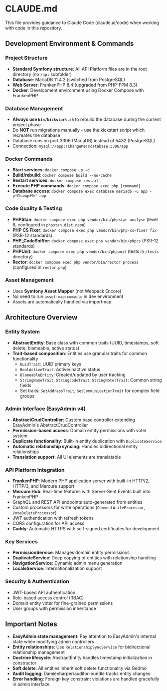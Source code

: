 # CLAUDE.md

This file provides guidance to Claude Code (claude.ai/code) when working with code in this repository.

## Development Environment & Commands

### Project Structure
- **Standard Symfony structure**: All API Platform files are in the root directory (no `/api` subfolder)
- **Database**: MariaDB 11.4.2 (switched from PostgreSQL)
- **Web Server**: FrankenPHP 8.4 (upgraded from PHP-FPM 8.3)
- **Docker**: Development environment using Docker Compose with FrankenPHP

### Database Management
- **Always use `bin/kickstart.sh`** to rebuild the database during the current project phase
- Do **NOT** run migrations manually - use the kickstart script which recreates the database
- Database runs on port 3306 (MariaDB) instead of 5432 (PostgreSQL)
- Connection: `mysql://app:!ChangeMe!@database:3306/app`

### Docker Commands
- **Start services**: `docker compose up -d`
- **Build/rebuild**: `docker compose build --no-cache`
- **Restart services**: `docker compose restart`
- **Execute PHP commands**: `docker compose exec php [command]`
- **Database access**: `docker compose exec database mariadb -u app -p!ChangeMe! app`

### Code Quality & Testing
- **PHPStan**: `docker compose exec php vendor/bin/phpstan analyse` (level 8, configured in `phpstan.dist.neon`)
- **PHP CS Fixer**: `docker compose exec php vendor/bin/php-cs-fixer fix` (PSR-12 standards)
- **PHP_CodeSniffer**: `docker compose exec php vendor/bin/phpcs` (PSR-12 standards)
- **PHPUnit**: `docker compose exec php vendor/bin/phpunit` (tests in `/tests` directory)
- **Rector**: `docker compose exec php vendor/bin/rector process` (configured in `rector.php`)

### Asset Management
- Uses **Symfony Asset Mapper** (not Webpack Encore)
- No need to run `asset-map:compile` in dev environment
- Assets are automatically handled via importmap

## Architecture Overview

### Entity System
- **AbstractEntity**: Base class with common traits (UUID, timestamps, soft delete, blameable, active status)
- **Trait-based composition**: Entities use granular traits for common functionality
  - `UuidTrait`: UUID primary keys
  - `BoolActiveTrait`: Active/inactive status
  - `BlameableEntity`: Created/updated by user tracking
  - `StringNameTrait`, `StringCodeTrait`, `StringNotesTrait`: Common string fields
  - Set traits: `SetAddressTrait`, `SetCommunicationTrait` for complex field groups

### Admin Interface (EasyAdmin v4)
- **AbstractCrudController**: Custom base controller extending EasyAdmin's AbstractCrudController
- **Permission-based access**: Domain entity permissions with voter system
- **Duplicate functionality**: Built-in entity duplication with `DuplicateService`
- **Automatic relationship syncing**: Handles bidirectional entity relationships
- **Translation support**: All UI elements are translatable

### API Platform Integration
- **FrankenPHP**: Modern PHP application server with built-in HTTP/2, HTTP/3, and Mercure support
- **Mercure Hub**: Real-time features with Server-Sent Events built into FrankenPHP
- GraphQL and REST API endpoints auto-generated from entities
- Custom processors for write operations (`CommentWriteProcessor`, `VoteDeleteProcessor`)
- JWT authentication with refresh tokens
- CORS configuration for API access
- **Caddy**: Automatic HTTPS with self-signed certificates for development

### Key Services
- **PermissionService**: Manages domain entity permissions
- **DuplicateService**: Deep copying of entities with relationship handling  
- **NavigationService**: Dynamic admin menu generation
- **LocaleService**: Internationalization support

### Security & Authentication
- JWT-based API authentication
- Role-based access control (RBAC)
- Domain entity voter for fine-grained permissions
- User groups with permission inheritance

## Important Notes

- **EasyAdmin state management**: Pay attention to EasyAdmin's internal state when modifying admin controllers
- **Entity relationships**: Use `RelationshipSyncService` for bidirectional relationship management
- **Doctrine lifecycle**: AbstractEntity handles timestamp initialization in constructor
- **Soft delete**: All entities inherit soft delete functionality via Gedmo
- **Audit logging**: Damienharper/auditor-bundle tracks entity changes
- **Error handling**: Foreign key constraint violations are handled gracefully in admin interface